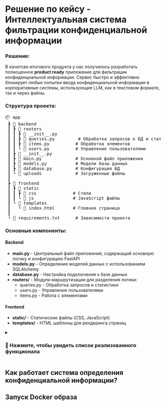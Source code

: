 # Решение по кейсу -  Интеллектуальная система фильтрации конфиденциальной информации 

### Решение:

В качетсве итогового продукта у нас получилось разработать полноценное **product ready** приложение для фильтрации конфиденциальной информации. Сервис быстро и эффективно блокирует любые попытки ввода конфиденциальной информации в корпоративные системы, использующие LLM, как в текстовом формате, так и через файлы.

### Структура проекта:

<pre>
📦 app
 ┣ 📂 backend
 ┃ ┣ 📂 routers
 ┃ ┃ ┣ 📜 __init__.py
 ┃ ┃ ┣ 📜 queries.py         # Обработка запросов к БД и статистики
 ┃ ┃ ┣ 📜 items.py          # Обработка элементов
 ┃ ┃ └ 📜 users.py          # Управление пользователями
 ┃ ┣ 📜 __init__.py
 ┃ ┣ 📜 main.py             # Основной файл приложения
 ┃ ┣ 📜 models.py           # Модели базы данных
 ┃ ┣ 📜 database.py         # Конфигурация БД
 ┃ └ 📂 uploads             # Загруженные файлы
 ┃
 ┣ 📂 frontend
 ┃ ┣ 📂 static
 ┃ ┃ ┣ 📂 css              # Стили
 ┃ ┃ └ 📂 js               # JavaScript файлы
 ┃ └ 📂 templates
 ┃   └ 📜 index.html       # Главная страница
 ┃
 └ 📜 requirements.txt      # Зависимости проекта
</pre>

### Основные компоненты:

#### Backend
- **main.py** - Центральный файл приложения, содержащий основную логику и конфигурацию FastAPI
- **models.py** - Определение моделей данных с использованием SQLAlchemy
- **database.py** - Настройка подключения к базе данных
- **routers/** - Модули маршрутизации для разделения логики:
  - queries.py - Обработка запросов и статистики
  - users.py - Управление пользователями
  - items.py - Работа с элементами

#### Frontend
- **static/** - Статические файлы (CSS, JavaScript)
- **templates/** - HTML шаблоны для рендеринга страниц

<details>
<summary><h3>🚀 Нажмите, чтобы увидеть список реализованного функционала</h3></summary>

- **Полноценное API** - Разработан полный набор эндпоинтов для работы с системой:
  - Загрузка и обработка файлов различных форматов (PDF, DOCX, TXT, изображения)
  - Проверка текста на наличие конфиденциальной информации
  - Система рейтинга пользователей
  - Статистика использования системы

- **Обработка файлов** - Реализована поддержка различных форматов:
  - PDF документы
  - Microsoft Word (DOCX)
  - Текстовые файлы (TXT)
  - Изображения (PNG, JPG, JPEG) с OCR-распознаванием текста

- **Система статистики и мониторинга**:
  - Отслеживание успешных/неуспешных запросов
  - Статистика по типам загружаемых файлов
  - Рейтинговая система пользователей
  - Временные метрики (день/неделя/месяц)

- **База данных**:
  - Хранение информации о пользователях
  - История запросов
  - Статистика использования
  - Рейтинги пользователей

- **Безопасность**:
  - Валидация входных данных
  - Проверка форматов файлов
  - Обработка ошибок и исключений

- **Frontend**:
  - Полноценное веб приложение с интерфейсом для загрузки файлов
  - Панель для просмотра общей статистики
  - Интерактивные графики и таблицы
  - Страница для демонстрации обработки сообщений
</details>

## Как работает система определения конфиденциальной информации?

## Запуск Docker образа 